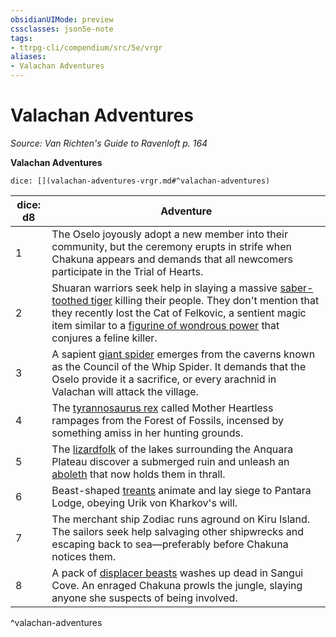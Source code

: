 ```yaml
---
obsidianUIMode: preview
cssclasses: json5e-note
tags:
- ttrpg-cli/compendium/src/5e/vrgr
aliases:
- Valachan Adventures
---
```

# Valachan Adventures
*Source: Van Richten's Guide to Ravenloft p. 164* 

**Valachan Adventures**

`dice: [](valachan-adventures-vrgr.md#^valachan-adventures)`

| dice: d8 | Adventure |
|----------|-----------|
| 1 | The Oselo joyously adopt a new member into their community, but the ceremony erupts in strife when Chakuna appears and demands that all newcomers participate in the Trial of Hearts. |
| 2 | Shuaran warriors seek help in slaying a massive [saber-toothed tiger](/3-Mechanics/CLI/Compendium/bestiary/beast/saber-toothed-tiger.md) killing their people. They don't mention that they recently lost the Cat of Felkovic, a sentient magic item similar to a [figurine of wondrous power](/3-Mechanics/CLI/Compendium/items/figurine-of-wondrous-power.md) that conjures a feline killer. |
| 3 | A sapient [giant spider](/3-Mechanics/CLI/Compendium/bestiary/beast/giant-spider.md) emerges from the caverns known as the Council of the Whip Spider. It demands that the Oselo provide it a sacrifice, or every arachnid in Valachan will attack the village. |
| 4 | The [tyrannosaurus rex](/3-Mechanics/CLI/Compendium/bestiary/beast/tyrannosaurus-rex.md) called Mother Heartless rampages from the Forest of Fossils, incensed by something amiss in her hunting grounds. |
| 5 | The [lizardfolk](/3-Mechanics/CLI/Compendium/bestiary/humanoid/lizardfolk.md) of the lakes surrounding the Anquara Plateau discover a submerged ruin and unleash an [aboleth](/3-Mechanics/CLI/Compendium/bestiary/aberration/aboleth.md) that now holds them in thrall. |
| 6 | Beast-shaped [treants](/3-Mechanics/CLI/Compendium/bestiary/plant/treant.md) animate and lay siege to Pantara Lodge, obeying Urik von Kharkov's will. |
| 7 | The merchant ship Zodiac runs aground on Kiru Island. The sailors seek help salvaging other shipwrecks and escaping back to sea—preferably before Chakuna notices them. |
| 8 | A pack of [displacer beasts](/3-Mechanics/CLI/Compendium/bestiary/monstrosity/displacer-beast.md) washes up dead in Sangui Cove. An enraged Chakuna prowls the jungle, slaying anyone she suspects of being involved. |
^valachan-adventures